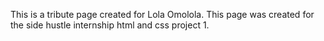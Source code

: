 This is a tribute page created for Lola Omolola. This page was created for the side hustle internship html and css project 1.
